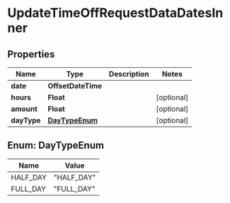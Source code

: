 

# UpdateTimeOffRequestDataDatesInner


## Properties

| Name | Type | Description | Notes |
|------------ | ------------- | ------------- | -------------|
|**date** | **OffsetDateTime** |  |  |
|**hours** | **Float** |  |  [optional] |
|**amount** | **Float** |  |  [optional] |
|**dayType** | [**DayTypeEnum**](#DayTypeEnum) |  |  [optional] |



## Enum: DayTypeEnum

| Name | Value |
|---- | -----|
| HALF_DAY | &quot;HALF_DAY&quot; |
| FULL_DAY | &quot;FULL_DAY&quot; |



